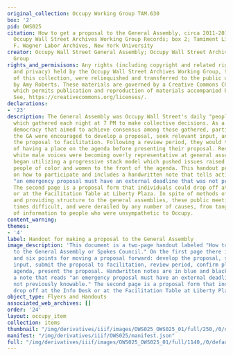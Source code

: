 ```yaml
---
original_collection: Occupy Working Group TAM.630
box: '2'
pid: OWS025
citation: How to get a proposal to the General Assembly, circa 2011-2012; TAM.630
  Occupy Wall Street Archives Working Group Records; box 2; Tamiment Library/Robert
  F. Wagner Labor Archives, New York University
creator: Occupy Wall Street General Assembly; Occupy Wall Street Archives Working
  Group
rights_and_permisisons: Any rights (including copyright and related rights to publicity
  and privacy) held by the Occupy Wall Street Archives Working Group, the creator
  of this collection, were relinquished and transferred to the public domain in 2013
  by Amy Roberts. These materials are governed by a Creative Commons CC0 license,
  which permits publication and reproduction of materials accompanied by full attribution.
  See, https://creativecommons.org/licenses/.
declarations:
- '23'
description: The General Assembly was Occupy Wall Street's daily "people's assembly"
  which gathered each night at 7 PM to make collective decisions. As a form of direct
  democracy that aimed to achieve consensus among those gathered, participants in
  the GA were encouraged to develop a proposal, seek relevant input, and then submit
  the proposal to facilitation. Following a review period, they would then get a confirmation
  of having a place on the agenda before presenting their proposal. Recognizing that
  white male voices were becoming overly representative at general assemblies, Occupy
  began utilizing a progressive stack model which pushed issues raised by, for example,
  people of color and women to the front of the agenda. This handout provides guidance
  on how to participate and includes a handwritten note that tells activists that
  "an emergency proposal must have an external deadline that was not previously knowable."
  The second page is a proposal form that individuals could drop off at the Info Desk
  or at the Facilitation Table at Liberty Plaza. In spite of methods of organizing
  and providing structure to the general assemblies, these public meetings were at
  times difficult, and were derailed by any number of causes, from tangential points
  of information to people who were unsympathetic to Occupy.
content_warning:
themes:
- '4'
label: Handout for making a proposal to the General Assembly
image_description: 'This document is a two-page handout labeled "How to get a Proposal
  to the General Assembly or Spokes Council." On the first page there is a flowchart
  and six points for moving a proposal forward: develop the proposal, seek relevant
  input, submit the proposal to facilitation, review period, confirm place on the
  agenda, present the proposal. Handwritten notes are in blue and black ink, including
  a note that reads "an emergency proposal must have an external deadline that was
  not previously knowable." The second page is a proposal form that individuals could
  drop off at the Info Desk or at the Facilitation Table at Liberty Plaza. '
object_type: Flyers and Handouts
associated_web_archives: []
order: '24'
layout: occupy_item
collection: items
thumbnail: "/img/derivatives/iiif/images/OWS025_OWS025_01/full/250,/0/default.jpg"
manifest: "/img/derivatives/iiif/OWS025/manifest.json"
full: "/img/derivatives/iiif/images/OWS025_OWS025_01/full/1140,/0/default.jpg"
---
```

